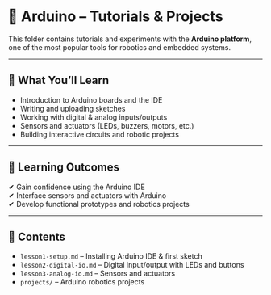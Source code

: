 # 🔌 Arduino – Tutorials & Projects

This folder contains tutorials and experiments with the **Arduino platform**, one of the most popular tools for robotics and embedded systems.

---

## 📖 What You’ll Learn
- Introduction to Arduino boards and the IDE  
- Writing and uploading sketches  
- Working with digital & analog inputs/outputs  
- Sensors and actuators (LEDs, buzzers, motors, etc.)  
- Building interactive circuits and robotic projects  

---

## 🚀 Learning Outcomes
✔ Gain confidence using the Arduino IDE  
✔ Interface sensors and actuators with Arduino  
✔ Develop functional prototypes and robotics projects  

---

## 📂 Contents
- `lesson1-setup.md` – Installing Arduino IDE & first sketch  
- `lesson2-digital-io.md` – Digital input/output with LEDs and buttons  
- `lesson3-analog-io.md` – Sensors and actuators  
- `projects/` – Arduino robotics projects  
